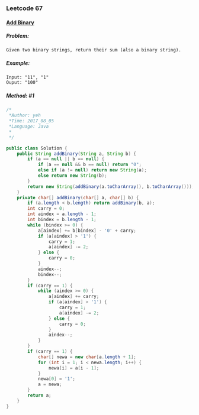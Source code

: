 

### Leetcode 67
#### [Add Binary](https://leetcode.com/problems/add-binary)

##### ***Problem:***

    Given two binary strings, return their sum (also a binary string).


##### ***Example:***
 
    Input: "11", "1"
    Ouput: "100"
    

##### *Method: #1*
``` java
/*
 *Author: yeh
 *Time: 2017_08_05
 *Language: Java
 *
 */

public class Solution {
    public String addBinary(String a, String b) {
        if (a == null || b == null) {
            if (a == null && b == null) return "0";
            else if (a != null) return new String(a);
            else return new String(b);
        }
        return new String(addBinary(a.toCharArray(), b.toCharArray()));
    }
    private char[] addBinary(char[] a, char[] b) {
        if (a.length < b.length) return addBinary(b, a);
        int carry = 0;
        int aindex = a.length - 1;
        int bindex = b.length - 1;
        while (bindex >= 0) {
            a[aindex] += b[bindex] - '0' + carry;
            if (a[aindex] > '1') {
                carry = 1;
                a[aindex] -= 2;
            } else {
                carry = 0;
            }
            aindex--;
            bindex--;
        }
        if (carry == 1) {
            while (aindex >= 0) {
                a[aindex] += carry;
                if (a[aindex] > '1') {
                    carry = 1;
                    a[aindex] -= 2;
                } else {
                    carry = 0;
                }
                aindex--;
            }
        }
        if (carry == 1) {
            char[] newa = new char[a.length + 1];
            for (int i = 1; i < newa.length; i++) {
                newa[i] = a[i - 1];
            }
            newa[0] = '1';
            a = newa;
        }
        return a;
    }
}

```

